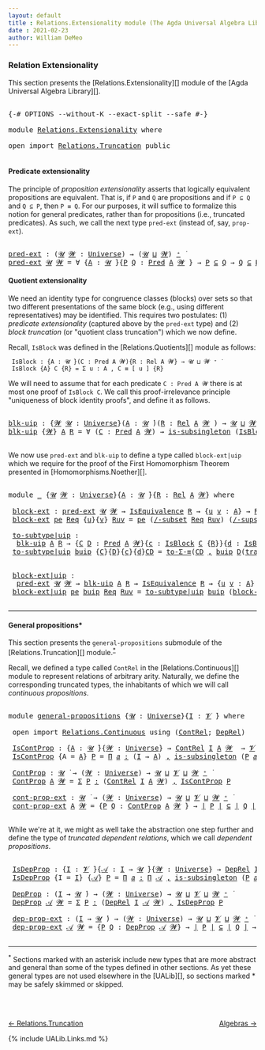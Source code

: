 ```yaml
---
layout: default
title : Relations.Extensionality module (The Agda Universal Algebra Library)
date : 2021-02-23
author: William DeMeo
---
```


### <a id="relation-extensionality">Relation Extensionality</a>

This section presents the [Relations.Extensionality][] module of the [Agda Universal Algebra Library][].

<pre class="Agda">

<a id="328" class="Symbol">{-#</a> <a id="332" class="Keyword">OPTIONS</a> <a id="340" class="Pragma">--without-K</a> <a id="352" class="Pragma">--exact-split</a> <a id="366" class="Pragma">--safe</a> <a id="373" class="Symbol">#-}</a>

<a id="378" class="Keyword">module</a> <a id="385" href="Relations.Extensionality.html" class="Module">Relations.Extensionality</a> <a id="410" class="Keyword">where</a>

<a id="417" class="Keyword">open</a> <a id="422" class="Keyword">import</a> <a id="429" href="Relations.Truncation.html" class="Module">Relations.Truncation</a> <a id="450" class="Keyword">public</a>

</pre>

#### <a id="propositions">Predicate extensionality</a>

The principle of *proposition extensionality* asserts that logically equivalent propositions are equivalent.  That is, if `P` and `Q` are propositions and if `P ⊆ Q` and `Q ⊆ P`, then `P ≡ Q`. For our purposes, it will suffice to formalize this notion for general predicates, rather than for propositions (i.e., truncated predicates).   As such, we call the next type `pred-ext` (instead of, say, `prop-ext`).

<pre class="Agda">

<a id="pred-ext"></a><a id="951" href="Relations.Extensionality.html#951" class="Function">pred-ext</a> <a id="960" class="Symbol">:</a> <a id="962" class="Symbol">(</a><a id="963" href="Relations.Extensionality.html#963" class="Bound">𝓤</a> <a id="965" href="Relations.Extensionality.html#965" class="Bound">𝓦</a> <a id="967" class="Symbol">:</a> <a id="969" href="Universes.html#205" class="Postulate">Universe</a><a id="977" class="Symbol">)</a> <a id="979" class="Symbol">→</a> <a id="981" class="Symbol">(</a><a id="982" href="Relations.Extensionality.html#963" class="Bound">𝓤</a> <a id="984" href="Agda.Primitive.html#636" class="Primitive Operator">⊔</a> <a id="986" href="Relations.Extensionality.html#965" class="Bound">𝓦</a><a id="987" class="Symbol">)</a> <a id="989" href="Universes.html#181" class="Primitive Operator">⁺</a> <a id="991" href="Universes.html#403" class="Function Operator">̇</a>
<a id="993" href="Relations.Extensionality.html#951" class="Function">pred-ext</a> <a id="1002" href="Relations.Extensionality.html#1002" class="Bound">𝓤</a> <a id="1004" href="Relations.Extensionality.html#1004" class="Bound">𝓦</a> <a id="1006" class="Symbol">=</a> <a id="1008" class="Symbol">∀</a> <a id="1010" class="Symbol">{</a><a id="1011" href="Relations.Extensionality.html#1011" class="Bound">A</a> <a id="1013" class="Symbol">:</a> <a id="1015" href="Relations.Extensionality.html#1002" class="Bound">𝓤</a> <a id="1017" href="Universes.html#403" class="Function Operator">̇</a><a id="1018" class="Symbol">}{</a><a id="1020" href="Relations.Extensionality.html#1020" class="Bound">P</a> <a id="1022" href="Relations.Extensionality.html#1022" class="Bound">Q</a> <a id="1024" class="Symbol">:</a> <a id="1026" href="Relations.Discrete.html#1534" class="Function">Pred</a> <a id="1031" href="Relations.Extensionality.html#1011" class="Bound">A</a> <a id="1033" href="Relations.Extensionality.html#1004" class="Bound">𝓦</a> <a id="1035" class="Symbol">}</a> <a id="1037" class="Symbol">→</a> <a id="1039" href="Relations.Extensionality.html#1020" class="Bound">P</a> <a id="1041" href="Relations.Discrete.html#2587" class="Function Operator">⊆</a> <a id="1043" href="Relations.Extensionality.html#1022" class="Bound">Q</a> <a id="1045" class="Symbol">→</a> <a id="1047" href="Relations.Extensionality.html#1022" class="Bound">Q</a> <a id="1049" href="Relations.Discrete.html#2587" class="Function Operator">⊆</a> <a id="1051" href="Relations.Extensionality.html#1020" class="Bound">P</a> <a id="1053" class="Symbol">→</a> <a id="1055" href="Relations.Extensionality.html#1020" class="Bound">P</a> <a id="1057" href="Overture.Equality.html#2419" class="Datatype Operator">≡</a> <a id="1059" href="Relations.Extensionality.html#1022" class="Bound">Q</a>
</pre>



#### <a id="quotient-extensionality">Quotient extensionality</a>

We need an identity type for congruence classes (blocks) over sets so that two different presentations of the same block (e.g., using different representatives) may be identified.  This requires two postulates: (1) *predicate extensionality* (captured above by the `pred-ext` type) and (2) *block truncation* (or "quotient class truncation") which we now define.

Recall, `IsBlock` was defined in the [Relations.Quotients][] module as follows:

```
 IsBlock : {A : 𝓤 ̇}(C : Pred A 𝓦){R : Rel A 𝓦} → 𝓤 ⊔ 𝓦 ⁺ ̇
 IsBlock {A} C {R} = Σ u ꞉ A , C ≡ [ u ] {R}
```

We will need to assume that for each predicate `C : Pred A 𝓦` there is at most one proof of `IsBlock C`. We call this proof-irrelevance principle "uniqueness of block identity proofs", and define it as follows.

<pre class="Agda">

<a id="blk-uip"></a><a id="1926" href="Relations.Extensionality.html#1926" class="Function">blk-uip</a> <a id="1934" class="Symbol">:</a> <a id="1936" class="Symbol">{</a><a id="1937" href="Relations.Extensionality.html#1937" class="Bound">𝓦</a> <a id="1939" href="Relations.Extensionality.html#1939" class="Bound">𝓤</a> <a id="1941" class="Symbol">:</a> <a id="1943" href="Universes.html#205" class="Postulate">Universe</a><a id="1951" class="Symbol">}(</a><a id="1953" href="Relations.Extensionality.html#1953" class="Bound">A</a> <a id="1955" class="Symbol">:</a> <a id="1957" href="Relations.Extensionality.html#1939" class="Bound">𝓤</a> <a id="1959" href="Universes.html#403" class="Function Operator">̇</a><a id="1960" class="Symbol">)(</a><a id="1962" href="Relations.Extensionality.html#1962" class="Bound">R</a> <a id="1964" class="Symbol">:</a> <a id="1966" href="Relations.Discrete.html#4775" class="Function">Rel</a> <a id="1970" href="Relations.Extensionality.html#1953" class="Bound">A</a> <a id="1972" href="Relations.Extensionality.html#1937" class="Bound">𝓦</a> <a id="1974" class="Symbol">)</a> <a id="1976" class="Symbol">→</a> <a id="1978" href="Relations.Extensionality.html#1939" class="Bound">𝓤</a> <a id="1980" href="Agda.Primitive.html#636" class="Primitive Operator">⊔</a> <a id="1982" href="Relations.Extensionality.html#1937" class="Bound">𝓦</a> <a id="1984" href="Universes.html#181" class="Primitive Operator">⁺</a> <a id="1986" href="Universes.html#403" class="Function Operator">̇</a>
<a id="1988" href="Relations.Extensionality.html#1926" class="Function">blk-uip</a> <a id="1996" class="Symbol">{</a><a id="1997" href="Relations.Extensionality.html#1997" class="Bound">𝓦</a><a id="1998" class="Symbol">}</a> <a id="2000" href="Relations.Extensionality.html#2000" class="Bound">A</a> <a id="2002" href="Relations.Extensionality.html#2002" class="Bound">R</a> <a id="2004" class="Symbol">=</a> <a id="2006" class="Symbol">∀</a> <a id="2008" class="Symbol">(</a><a id="2009" href="Relations.Extensionality.html#2009" class="Bound">C</a> <a id="2011" class="Symbol">:</a> <a id="2013" href="Relations.Discrete.html#1534" class="Function">Pred</a> <a id="2018" href="Relations.Extensionality.html#2000" class="Bound">A</a> <a id="2020" href="Relations.Extensionality.html#1997" class="Bound">𝓦</a><a id="2021" class="Symbol">)</a> <a id="2023" class="Symbol">→</a> <a id="2025" href="MGS-Basic-UF.html#743" class="Function">is-subsingleton</a> <a id="2041" class="Symbol">(</a><a id="2042" href="Relations.Quotients.html#4051" class="Function">IsBlock</a> <a id="2050" href="Relations.Extensionality.html#2009" class="Bound">C</a> <a id="2052" class="Symbol">{</a><a id="2053" href="Relations.Extensionality.html#2002" class="Bound">R</a><a id="2054" class="Symbol">})</a>

</pre>

We now use `pred-ext` and `blk-uip` to define a type called `block-ext|uip` which we require for the proof of the First Homomorphism Theorem presented in [Homomorphisms.Noether][].

<pre class="Agda">

<a id="2266" class="Keyword">module</a> <a id="2273" href="Relations.Extensionality.html#2273" class="Module">_</a> <a id="2275" class="Symbol">{</a><a id="2276" href="Relations.Extensionality.html#2276" class="Bound">𝓤</a> <a id="2278" href="Relations.Extensionality.html#2278" class="Bound">𝓦</a> <a id="2280" class="Symbol">:</a> <a id="2282" href="Universes.html#205" class="Postulate">Universe</a><a id="2290" class="Symbol">}{</a><a id="2292" href="Relations.Extensionality.html#2292" class="Bound">A</a> <a id="2294" class="Symbol">:</a> <a id="2296" href="Relations.Extensionality.html#2276" class="Bound">𝓤</a> <a id="2298" href="Universes.html#403" class="Function Operator">̇</a><a id="2299" class="Symbol">}{</a><a id="2301" href="Relations.Extensionality.html#2301" class="Bound">R</a> <a id="2303" class="Symbol">:</a> <a id="2305" href="Relations.Discrete.html#4775" class="Function">Rel</a> <a id="2309" href="Relations.Extensionality.html#2292" class="Bound">A</a> <a id="2311" href="Relations.Extensionality.html#2278" class="Bound">𝓦</a><a id="2312" class="Symbol">}</a> <a id="2314" class="Keyword">where</a>

 <a id="2322" href="Relations.Extensionality.html#2322" class="Function">block-ext</a> <a id="2332" class="Symbol">:</a> <a id="2334" href="Relations.Extensionality.html#951" class="Function">pred-ext</a> <a id="2343" href="Relations.Extensionality.html#2276" class="Bound">𝓤</a> <a id="2345" href="Relations.Extensionality.html#2278" class="Bound">𝓦</a> <a id="2347" class="Symbol">→</a> <a id="2349" href="Relations.Quotients.html#2442" class="Record">IsEquivalence</a> <a id="2363" href="Relations.Extensionality.html#2301" class="Bound">R</a> <a id="2365" class="Symbol">→</a> <a id="2367" class="Symbol">{</a><a id="2368" href="Relations.Extensionality.html#2368" class="Bound">u</a> <a id="2370" href="Relations.Extensionality.html#2370" class="Bound">v</a> <a id="2372" class="Symbol">:</a> <a id="2374" href="Relations.Extensionality.html#2292" class="Bound">A</a><a id="2375" class="Symbol">}</a> <a id="2377" class="Symbol">→</a> <a id="2379" href="Relations.Extensionality.html#2301" class="Bound">R</a> <a id="2381" href="Relations.Extensionality.html#2368" class="Bound">u</a> <a id="2383" href="Relations.Extensionality.html#2370" class="Bound">v</a> <a id="2385" class="Symbol">→</a> <a id="2387" href="Relations.Quotients.html#3643" class="Function Operator">[</a> <a id="2389" href="Relations.Extensionality.html#2368" class="Bound">u</a> <a id="2391" href="Relations.Quotients.html#3643" class="Function Operator">]</a><a id="2392" class="Symbol">{</a><a id="2393" href="Relations.Extensionality.html#2301" class="Bound">R</a><a id="2394" class="Symbol">}</a> <a id="2396" href="Overture.Equality.html#2419" class="Datatype Operator">≡</a> <a id="2398" href="Relations.Quotients.html#3643" class="Function Operator">[</a> <a id="2400" href="Relations.Extensionality.html#2370" class="Bound">v</a> <a id="2402" href="Relations.Quotients.html#3643" class="Function Operator">]</a><a id="2403" class="Symbol">{</a><a id="2404" href="Relations.Extensionality.html#2301" class="Bound">R</a><a id="2405" class="Symbol">}</a>
 <a id="2408" href="Relations.Extensionality.html#2322" class="Function">block-ext</a> <a id="2418" href="Relations.Extensionality.html#2418" class="Bound">pe</a> <a id="2421" href="Relations.Extensionality.html#2421" class="Bound">Req</a> <a id="2425" class="Symbol">{</a><a id="2426" href="Relations.Extensionality.html#2426" class="Bound">u</a><a id="2427" class="Symbol">}{</a><a id="2429" href="Relations.Extensionality.html#2429" class="Bound">v</a><a id="2430" class="Symbol">}</a> <a id="2432" href="Relations.Extensionality.html#2432" class="Bound">Ruv</a> <a id="2436" class="Symbol">=</a> <a id="2438" href="Relations.Extensionality.html#2418" class="Bound">pe</a> <a id="2441" class="Symbol">(</a><a id="2442" href="Relations.Quotients.html#5284" class="Function">/-subset</a> <a id="2451" href="Relations.Extensionality.html#2421" class="Bound">Req</a> <a id="2455" href="Relations.Extensionality.html#2432" class="Bound">Ruv</a><a id="2458" class="Symbol">)</a> <a id="2460" class="Symbol">(</a><a id="2461" href="Relations.Quotients.html#5405" class="Function">/-supset</a> <a id="2470" href="Relations.Extensionality.html#2421" class="Bound">Req</a> <a id="2474" href="Relations.Extensionality.html#2432" class="Bound">Ruv</a><a id="2477" class="Symbol">)</a>

 <a id="2481" href="Relations.Extensionality.html#2481" class="Function">to-subtype|uip</a> <a id="2496" class="Symbol">:</a>
  <a id="2500" href="Relations.Extensionality.html#1926" class="Function">blk-uip</a> <a id="2508" href="Relations.Extensionality.html#2292" class="Bound">A</a> <a id="2510" href="Relations.Extensionality.html#2301" class="Bound">R</a> <a id="2512" class="Symbol">→</a> <a id="2514" class="Symbol">{</a><a id="2515" href="Relations.Extensionality.html#2515" class="Bound">C</a> <a id="2517" href="Relations.Extensionality.html#2517" class="Bound">D</a> <a id="2519" class="Symbol">:</a> <a id="2521" href="Relations.Discrete.html#1534" class="Function">Pred</a> <a id="2526" href="Relations.Extensionality.html#2292" class="Bound">A</a> <a id="2528" href="Relations.Extensionality.html#2278" class="Bound">𝓦</a><a id="2529" class="Symbol">}{</a><a id="2531" href="Relations.Extensionality.html#2531" class="Bound">c</a> <a id="2533" class="Symbol">:</a> <a id="2535" href="Relations.Quotients.html#4051" class="Function">IsBlock</a> <a id="2543" href="Relations.Extensionality.html#2515" class="Bound">C</a> <a id="2545" class="Symbol">{</a><a id="2546" href="Relations.Extensionality.html#2301" class="Bound">R</a><a id="2547" class="Symbol">}}{</a><a id="2550" href="Relations.Extensionality.html#2550" class="Bound">d</a> <a id="2552" class="Symbol">:</a> <a id="2554" href="Relations.Quotients.html#4051" class="Function">IsBlock</a> <a id="2562" href="Relations.Extensionality.html#2517" class="Bound">D</a> <a id="2564" class="Symbol">{</a><a id="2565" href="Relations.Extensionality.html#2301" class="Bound">R</a><a id="2566" class="Symbol">}}</a> <a id="2569" class="Symbol">→</a> <a id="2571" href="Relations.Extensionality.html#2515" class="Bound">C</a> <a id="2573" href="Overture.Equality.html#2419" class="Datatype Operator">≡</a> <a id="2575" href="Relations.Extensionality.html#2517" class="Bound">D</a> <a id="2577" class="Symbol">→</a> <a id="2579" class="Symbol">(</a><a id="2580" href="Relations.Extensionality.html#2515" class="Bound">C</a> <a id="2582" href="MGS-MLTT.html#2929" class="InductiveConstructor Operator">,</a> <a id="2584" href="Relations.Extensionality.html#2531" class="Bound">c</a><a id="2585" class="Symbol">)</a> <a id="2587" href="Overture.Equality.html#2419" class="Datatype Operator">≡</a> <a id="2589" class="Symbol">(</a><a id="2590" href="Relations.Extensionality.html#2517" class="Bound">D</a> <a id="2592" href="MGS-MLTT.html#2929" class="InductiveConstructor Operator">,</a> <a id="2594" href="Relations.Extensionality.html#2550" class="Bound">d</a><a id="2595" class="Symbol">)</a>
 <a id="2598" href="Relations.Extensionality.html#2481" class="Function">to-subtype|uip</a> <a id="2613" href="Relations.Extensionality.html#2613" class="Bound">buip</a> <a id="2618" class="Symbol">{</a><a id="2619" href="Relations.Extensionality.html#2619" class="Bound">C</a><a id="2620" class="Symbol">}{</a><a id="2622" href="Relations.Extensionality.html#2622" class="Bound">D</a><a id="2623" class="Symbol">}{</a><a id="2625" href="Relations.Extensionality.html#2625" class="Bound">c</a><a id="2626" class="Symbol">}{</a><a id="2628" href="Relations.Extensionality.html#2628" class="Bound">d</a><a id="2629" class="Symbol">}</a><a id="2630" href="Relations.Extensionality.html#2630" class="Bound">CD</a> <a id="2633" class="Symbol">=</a> <a id="2635" href="MGS-Basic-UF.html#7284" class="Function">to-Σ-≡</a><a id="2641" class="Symbol">(</a><a id="2642" href="Relations.Extensionality.html#2630" class="Bound">CD</a> <a id="2645" href="MGS-MLTT.html#2929" class="InductiveConstructor Operator">,</a> <a id="2647" href="Relations.Extensionality.html#2613" class="Bound">buip</a> <a id="2652" href="Relations.Extensionality.html#2622" class="Bound">D</a><a id="2653" class="Symbol">(</a><a id="2654" href="MGS-MLTT.html#4946" class="Function">transport</a><a id="2663" class="Symbol">(λ</a> <a id="2666" href="Relations.Extensionality.html#2666" class="Bound">B</a> <a id="2668" class="Symbol">→</a> <a id="2670" href="Relations.Quotients.html#4051" class="Function">IsBlock</a> <a id="2678" href="Relations.Extensionality.html#2666" class="Bound">B</a><a id="2679" class="Symbol">)</a><a id="2680" href="Relations.Extensionality.html#2630" class="Bound">CD</a> <a id="2683" href="Relations.Extensionality.html#2625" class="Bound">c</a><a id="2684" class="Symbol">)</a><a id="2685" href="Relations.Extensionality.html#2628" class="Bound">d</a><a id="2686" class="Symbol">)</a>


 <a id="2691" href="Relations.Extensionality.html#2691" class="Function">block-ext|uip</a> <a id="2705" class="Symbol">:</a>
  <a id="2709" href="Relations.Extensionality.html#951" class="Function">pred-ext</a> <a id="2718" href="Relations.Extensionality.html#2276" class="Bound">𝓤</a> <a id="2720" href="Relations.Extensionality.html#2278" class="Bound">𝓦</a> <a id="2722" class="Symbol">→</a> <a id="2724" href="Relations.Extensionality.html#1926" class="Function">blk-uip</a> <a id="2732" href="Relations.Extensionality.html#2292" class="Bound">A</a> <a id="2734" href="Relations.Extensionality.html#2301" class="Bound">R</a> <a id="2736" class="Symbol">→</a> <a id="2738" href="Relations.Quotients.html#2442" class="Record">IsEquivalence</a> <a id="2752" href="Relations.Extensionality.html#2301" class="Bound">R</a> <a id="2754" class="Symbol">→</a> <a id="2756" class="Symbol">{</a><a id="2757" href="Relations.Extensionality.html#2757" class="Bound">u</a> <a id="2759" href="Relations.Extensionality.html#2759" class="Bound">v</a> <a id="2761" class="Symbol">:</a> <a id="2763" href="Relations.Extensionality.html#2292" class="Bound">A</a><a id="2764" class="Symbol">}</a> <a id="2766" class="Symbol">→</a> <a id="2768" href="Relations.Extensionality.html#2301" class="Bound">R</a> <a id="2770" href="Relations.Extensionality.html#2757" class="Bound">u</a> <a id="2772" href="Relations.Extensionality.html#2759" class="Bound">v</a>  <a id="2775" class="Symbol">→</a>  <a id="2778" href="Relations.Quotients.html#4720" class="Function Operator">⟪</a> <a id="2780" href="Relations.Extensionality.html#2757" class="Bound">u</a> <a id="2782" href="Relations.Quotients.html#4720" class="Function Operator">⟫</a> <a id="2784" href="Overture.Equality.html#2419" class="Datatype Operator">≡</a> <a id="2786" href="Relations.Quotients.html#4720" class="Function Operator">⟪</a> <a id="2788" href="Relations.Extensionality.html#2759" class="Bound">v</a> <a id="2790" href="Relations.Quotients.html#4720" class="Function Operator">⟫</a>
 <a id="2793" href="Relations.Extensionality.html#2691" class="Function">block-ext|uip</a> <a id="2807" href="Relations.Extensionality.html#2807" class="Bound">pe</a> <a id="2810" href="Relations.Extensionality.html#2810" class="Bound">buip</a> <a id="2815" href="Relations.Extensionality.html#2815" class="Bound">Req</a> <a id="2819" href="Relations.Extensionality.html#2819" class="Bound">Ruv</a> <a id="2823" class="Symbol">=</a> <a id="2825" href="Relations.Extensionality.html#2481" class="Function">to-subtype|uip</a> <a id="2840" href="Relations.Extensionality.html#2810" class="Bound">buip</a> <a id="2845" class="Symbol">(</a><a id="2846" href="Relations.Extensionality.html#2322" class="Function">block-ext</a> <a id="2856" href="Relations.Extensionality.html#2807" class="Bound">pe</a> <a id="2859" href="Relations.Extensionality.html#2815" class="Bound">Req</a> <a id="2863" href="Relations.Extensionality.html#2819" class="Bound">Ruv</a><a id="2866" class="Symbol">)</a>

</pre>


----------------------------

#### <a id="general-propositions">General propositions*</a>

This section presents the `general-propositions` submodule of the [Relations.Truncation][] module.<sup>[*](Relations.Truncation.html#fn0)</sup>


Recall, we defined a type called `ContRel` in the [Relations.Continuous][] module to represent relations of arbitrary arity. Naturally, we define the corresponding truncated types, the inhabitants of which we will call *continuous propositions*.

<pre class="Agda">

<a id="3380" class="Keyword">module</a> <a id="general-propositions"></a><a id="3387" href="Relations.Extensionality.html#3387" class="Module">general-propositions</a> <a id="3408" class="Symbol">{</a><a id="3409" href="Relations.Extensionality.html#3409" class="Bound">𝓤</a> <a id="3411" class="Symbol">:</a> <a id="3413" href="Universes.html#205" class="Postulate">Universe</a><a id="3421" class="Symbol">}{</a><a id="3423" href="Relations.Extensionality.html#3423" class="Bound">I</a> <a id="3425" class="Symbol">:</a> <a id="3427" href="Universes.html#262" class="Generalizable">𝓥</a> <a id="3429" href="Universes.html#403" class="Function Operator">̇</a><a id="3430" class="Symbol">}</a> <a id="3432" class="Keyword">where</a>

 <a id="3440" class="Keyword">open</a> <a id="3445" class="Keyword">import</a> <a id="3452" href="Relations.Continuous.html" class="Module">Relations.Continuous</a> <a id="3473" class="Keyword">using</a> <a id="3479" class="Symbol">(</a><a id="3480" href="Relations.Continuous.html#2936" class="Function">ContRel</a><a id="3487" class="Symbol">;</a> <a id="3489" href="Relations.Continuous.html#5749" class="Function">DepRel</a><a id="3495" class="Symbol">)</a>

 <a id="general-propositions.IsContProp"></a><a id="3499" href="Relations.Extensionality.html#3499" class="Function">IsContProp</a> <a id="3510" class="Symbol">:</a> <a id="3512" class="Symbol">{</a><a id="3513" href="Relations.Extensionality.html#3513" class="Bound">A</a> <a id="3515" class="Symbol">:</a> <a id="3517" href="Relations.Extensionality.html#3409" class="Bound">𝓤</a> <a id="3519" href="Universes.html#403" class="Function Operator">̇</a><a id="3520" class="Symbol">}{</a><a id="3522" href="Relations.Extensionality.html#3522" class="Bound">𝓦</a> <a id="3524" class="Symbol">:</a> <a id="3526" href="Universes.html#205" class="Postulate">Universe</a><a id="3534" class="Symbol">}</a> <a id="3536" class="Symbol">→</a> <a id="3538" href="Relations.Continuous.html#2936" class="Function">ContRel</a> <a id="3546" href="Relations.Extensionality.html#3423" class="Bound">I</a> <a id="3548" href="Relations.Extensionality.html#3513" class="Bound">A</a> <a id="3550" href="Relations.Extensionality.html#3522" class="Bound">𝓦</a>  <a id="3553" class="Symbol">→</a> <a id="3555" href="Relations.Extensionality.html#3427" class="Bound">𝓥</a> <a id="3557" href="Agda.Primitive.html#636" class="Primitive Operator">⊔</a> <a id="3559" href="Relations.Extensionality.html#3409" class="Bound">𝓤</a> <a id="3561" href="Agda.Primitive.html#636" class="Primitive Operator">⊔</a> <a id="3563" href="Relations.Extensionality.html#3522" class="Bound">𝓦</a> <a id="3565" href="Universes.html#403" class="Function Operator">̇</a>
 <a id="3568" href="Relations.Extensionality.html#3499" class="Function">IsContProp</a> <a id="3579" class="Symbol">{</a><a id="3580" class="Argument">A</a> <a id="3582" class="Symbol">=</a> <a id="3584" href="Relations.Extensionality.html#3584" class="Bound">A</a><a id="3585" class="Symbol">}</a> <a id="3587" href="Relations.Extensionality.html#3587" class="Bound">P</a> <a id="3589" class="Symbol">=</a> <a id="3591" href="MGS-MLTT.html#3635" class="Function">Π</a> <a id="3593" href="Relations.Extensionality.html#3593" class="Bound">𝑎</a> <a id="3595" href="MGS-MLTT.html#3635" class="Function">꞉</a> <a id="3597" class="Symbol">(</a><a id="3598" href="Relations.Extensionality.html#3423" class="Bound">I</a> <a id="3600" class="Symbol">→</a> <a id="3602" href="Relations.Extensionality.html#3584" class="Bound">A</a><a id="3603" class="Symbol">)</a> <a id="3605" href="MGS-MLTT.html#3635" class="Function">,</a> <a id="3607" href="MGS-Basic-UF.html#743" class="Function">is-subsingleton</a> <a id="3623" class="Symbol">(</a><a id="3624" href="Relations.Extensionality.html#3587" class="Bound">P</a> <a id="3626" href="Relations.Extensionality.html#3593" class="Bound">𝑎</a><a id="3627" class="Symbol">)</a>

 <a id="general-propositions.ContProp"></a><a id="3631" href="Relations.Extensionality.html#3631" class="Function">ContProp</a> <a id="3640" class="Symbol">:</a> <a id="3642" href="Relations.Extensionality.html#3409" class="Bound">𝓤</a> <a id="3644" href="Universes.html#403" class="Function Operator">̇</a> <a id="3646" class="Symbol">→</a> <a id="3648" class="Symbol">(</a><a id="3649" href="Relations.Extensionality.html#3649" class="Bound">𝓦</a> <a id="3651" class="Symbol">:</a> <a id="3653" href="Universes.html#205" class="Postulate">Universe</a><a id="3661" class="Symbol">)</a> <a id="3663" class="Symbol">→</a> <a id="3665" href="Relations.Extensionality.html#3409" class="Bound">𝓤</a> <a id="3667" href="Agda.Primitive.html#636" class="Primitive Operator">⊔</a> <a id="3669" href="Relations.Extensionality.html#3427" class="Bound">𝓥</a> <a id="3671" href="Agda.Primitive.html#636" class="Primitive Operator">⊔</a> <a id="3673" href="Relations.Extensionality.html#3649" class="Bound">𝓦</a> <a id="3675" href="Universes.html#181" class="Primitive Operator">⁺</a> <a id="3677" href="Universes.html#403" class="Function Operator">̇</a>
 <a id="3680" href="Relations.Extensionality.html#3631" class="Function">ContProp</a> <a id="3689" href="Relations.Extensionality.html#3689" class="Bound">A</a> <a id="3691" href="Relations.Extensionality.html#3691" class="Bound">𝓦</a> <a id="3693" class="Symbol">=</a> <a id="3695" href="MGS-MLTT.html#3074" class="Function">Σ</a> <a id="3697" href="Relations.Extensionality.html#3697" class="Bound">P</a> <a id="3699" href="MGS-MLTT.html#3074" class="Function">꞉</a> <a id="3701" class="Symbol">(</a><a id="3702" href="Relations.Continuous.html#2936" class="Function">ContRel</a> <a id="3710" href="Relations.Extensionality.html#3423" class="Bound">I</a> <a id="3712" href="Relations.Extensionality.html#3689" class="Bound">A</a> <a id="3714" href="Relations.Extensionality.html#3691" class="Bound">𝓦</a><a id="3715" class="Symbol">)</a> <a id="3717" href="MGS-MLTT.html#3074" class="Function">,</a> <a id="3719" href="Relations.Extensionality.html#3499" class="Function">IsContProp</a> <a id="3730" href="Relations.Extensionality.html#3697" class="Bound">P</a>

 <a id="general-propositions.cont-prop-ext"></a><a id="3734" href="Relations.Extensionality.html#3734" class="Function">cont-prop-ext</a> <a id="3748" class="Symbol">:</a> <a id="3750" href="Relations.Extensionality.html#3409" class="Bound">𝓤</a> <a id="3752" href="Universes.html#403" class="Function Operator">̇</a> <a id="3754" class="Symbol">→</a> <a id="3756" class="Symbol">(</a><a id="3757" href="Relations.Extensionality.html#3757" class="Bound">𝓦</a> <a id="3759" class="Symbol">:</a> <a id="3761" href="Universes.html#205" class="Postulate">Universe</a><a id="3769" class="Symbol">)</a> <a id="3771" class="Symbol">→</a> <a id="3773" href="Relations.Extensionality.html#3409" class="Bound">𝓤</a> <a id="3775" href="Agda.Primitive.html#636" class="Primitive Operator">⊔</a> <a id="3777" href="Relations.Extensionality.html#3427" class="Bound">𝓥</a> <a id="3779" href="Agda.Primitive.html#636" class="Primitive Operator">⊔</a> <a id="3781" href="Relations.Extensionality.html#3757" class="Bound">𝓦</a> <a id="3783" href="Universes.html#181" class="Primitive Operator">⁺</a> <a id="3785" href="Universes.html#403" class="Function Operator">̇</a>
 <a id="3788" href="Relations.Extensionality.html#3734" class="Function">cont-prop-ext</a> <a id="3802" href="Relations.Extensionality.html#3802" class="Bound">A</a> <a id="3804" href="Relations.Extensionality.html#3804" class="Bound">𝓦</a> <a id="3806" class="Symbol">=</a> <a id="3808" class="Symbol">{</a><a id="3809" href="Relations.Extensionality.html#3809" class="Bound">P</a> <a id="3811" href="Relations.Extensionality.html#3811" class="Bound">Q</a> <a id="3813" class="Symbol">:</a> <a id="3815" href="Relations.Extensionality.html#3631" class="Function">ContProp</a> <a id="3824" href="Relations.Extensionality.html#3802" class="Bound">A</a> <a id="3826" href="Relations.Extensionality.html#3804" class="Bound">𝓦</a> <a id="3828" class="Symbol">}</a> <a id="3830" class="Symbol">→</a> <a id="3832" href="Overture.Preliminaries.html#13832" class="Function Operator">∣</a> <a id="3834" href="Relations.Extensionality.html#3809" class="Bound">P</a> <a id="3836" href="Overture.Preliminaries.html#13832" class="Function Operator">∣</a> <a id="3838" href="Relations.Discrete.html#2587" class="Function Operator">⊆</a> <a id="3840" href="Overture.Preliminaries.html#13832" class="Function Operator">∣</a> <a id="3842" href="Relations.Extensionality.html#3811" class="Bound">Q</a> <a id="3844" href="Overture.Preliminaries.html#13832" class="Function Operator">∣</a> <a id="3846" class="Symbol">→</a> <a id="3848" href="Overture.Preliminaries.html#13832" class="Function Operator">∣</a> <a id="3850" href="Relations.Extensionality.html#3811" class="Bound">Q</a> <a id="3852" href="Overture.Preliminaries.html#13832" class="Function Operator">∣</a> <a id="3854" href="Relations.Discrete.html#2587" class="Function Operator">⊆</a> <a id="3856" href="Overture.Preliminaries.html#13832" class="Function Operator">∣</a> <a id="3858" href="Relations.Extensionality.html#3809" class="Bound">P</a> <a id="3860" href="Overture.Preliminaries.html#13832" class="Function Operator">∣</a> <a id="3862" class="Symbol">→</a> <a id="3864" href="Relations.Extensionality.html#3809" class="Bound">P</a> <a id="3866" href="Overture.Equality.html#2419" class="Datatype Operator">≡</a> <a id="3868" href="Relations.Extensionality.html#3811" class="Bound">Q</a>

</pre>


While we're at it, we might as well take the abstraction one step further and define the type of *truncated dependent relations*, which we call *dependent propositions*.

<pre class="Agda">

 <a id="general-propositions.IsDepProp"></a><a id="4070" href="Relations.Extensionality.html#4070" class="Function">IsDepProp</a> <a id="4080" class="Symbol">:</a> <a id="4082" class="Symbol">{</a><a id="4083" href="Relations.Extensionality.html#4083" class="Bound">I</a> <a id="4085" class="Symbol">:</a> <a id="4087" href="Relations.Extensionality.html#3427" class="Bound">𝓥</a> <a id="4089" href="Universes.html#403" class="Function Operator">̇</a><a id="4090" class="Symbol">}{</a><a id="4092" href="Relations.Extensionality.html#4092" class="Bound">𝒜</a> <a id="4094" class="Symbol">:</a> <a id="4096" href="Relations.Extensionality.html#4083" class="Bound">I</a> <a id="4098" class="Symbol">→</a> <a id="4100" href="Relations.Extensionality.html#3409" class="Bound">𝓤</a> <a id="4102" href="Universes.html#403" class="Function Operator">̇</a><a id="4103" class="Symbol">}{</a><a id="4105" href="Relations.Extensionality.html#4105" class="Bound">𝓦</a> <a id="4107" class="Symbol">:</a> <a id="4109" href="Universes.html#205" class="Postulate">Universe</a><a id="4117" class="Symbol">}</a> <a id="4119" class="Symbol">→</a> <a id="4121" href="Relations.Continuous.html#5749" class="Function">DepRel</a> <a id="4128" href="Relations.Extensionality.html#4083" class="Bound">I</a> <a id="4130" href="Relations.Extensionality.html#4092" class="Bound">𝒜</a> <a id="4132" href="Relations.Extensionality.html#4105" class="Bound">𝓦</a>  <a id="4135" class="Symbol">→</a> <a id="4137" href="Relations.Extensionality.html#3427" class="Bound">𝓥</a> <a id="4139" href="Agda.Primitive.html#636" class="Primitive Operator">⊔</a> <a id="4141" href="Relations.Extensionality.html#3409" class="Bound">𝓤</a> <a id="4143" href="Agda.Primitive.html#636" class="Primitive Operator">⊔</a> <a id="4145" href="Relations.Extensionality.html#4105" class="Bound">𝓦</a> <a id="4147" href="Universes.html#403" class="Function Operator">̇</a>
 <a id="4150" href="Relations.Extensionality.html#4070" class="Function">IsDepProp</a> <a id="4160" class="Symbol">{</a><a id="4161" class="Argument">I</a> <a id="4163" class="Symbol">=</a> <a id="4165" href="Relations.Extensionality.html#4165" class="Bound">I</a><a id="4166" class="Symbol">}</a> <a id="4168" class="Symbol">{</a><a id="4169" href="Relations.Extensionality.html#4169" class="Bound">𝒜</a><a id="4170" class="Symbol">}</a> <a id="4172" href="Relations.Extensionality.html#4172" class="Bound">P</a> <a id="4174" class="Symbol">=</a> <a id="4176" href="MGS-MLTT.html#3635" class="Function">Π</a> <a id="4178" href="Relations.Extensionality.html#4178" class="Bound">𝑎</a> <a id="4180" href="MGS-MLTT.html#3635" class="Function">꞉</a> <a id="4182" href="MGS-MLTT.html#3562" class="Function">Π</a> <a id="4184" href="Relations.Extensionality.html#4169" class="Bound">𝒜</a> <a id="4186" href="MGS-MLTT.html#3635" class="Function">,</a> <a id="4188" href="MGS-Basic-UF.html#743" class="Function">is-subsingleton</a> <a id="4204" class="Symbol">(</a><a id="4205" href="Relations.Extensionality.html#4172" class="Bound">P</a> <a id="4207" href="Relations.Extensionality.html#4178" class="Bound">𝑎</a><a id="4208" class="Symbol">)</a>

 <a id="general-propositions.DepProp"></a><a id="4212" href="Relations.Extensionality.html#4212" class="Function">DepProp</a> <a id="4220" class="Symbol">:</a> <a id="4222" class="Symbol">(</a><a id="4223" href="Relations.Extensionality.html#3423" class="Bound">I</a> <a id="4225" class="Symbol">→</a> <a id="4227" href="Relations.Extensionality.html#3409" class="Bound">𝓤</a> <a id="4229" href="Universes.html#403" class="Function Operator">̇</a><a id="4230" class="Symbol">)</a> <a id="4232" class="Symbol">→</a> <a id="4234" class="Symbol">(</a><a id="4235" href="Relations.Extensionality.html#4235" class="Bound">𝓦</a> <a id="4237" class="Symbol">:</a> <a id="4239" href="Universes.html#205" class="Postulate">Universe</a><a id="4247" class="Symbol">)</a> <a id="4249" class="Symbol">→</a> <a id="4251" href="Relations.Extensionality.html#3409" class="Bound">𝓤</a> <a id="4253" href="Agda.Primitive.html#636" class="Primitive Operator">⊔</a> <a id="4255" href="Relations.Extensionality.html#3427" class="Bound">𝓥</a> <a id="4257" href="Agda.Primitive.html#636" class="Primitive Operator">⊔</a> <a id="4259" href="Relations.Extensionality.html#4235" class="Bound">𝓦</a> <a id="4261" href="Universes.html#181" class="Primitive Operator">⁺</a> <a id="4263" href="Universes.html#403" class="Function Operator">̇</a>
 <a id="4266" href="Relations.Extensionality.html#4212" class="Function">DepProp</a> <a id="4274" href="Relations.Extensionality.html#4274" class="Bound">𝒜</a> <a id="4276" href="Relations.Extensionality.html#4276" class="Bound">𝓦</a> <a id="4278" class="Symbol">=</a> <a id="4280" href="MGS-MLTT.html#3074" class="Function">Σ</a> <a id="4282" href="Relations.Extensionality.html#4282" class="Bound">P</a> <a id="4284" href="MGS-MLTT.html#3074" class="Function">꞉</a> <a id="4286" class="Symbol">(</a><a id="4287" href="Relations.Continuous.html#5749" class="Function">DepRel</a> <a id="4294" href="Relations.Extensionality.html#3423" class="Bound">I</a> <a id="4296" href="Relations.Extensionality.html#4274" class="Bound">𝒜</a> <a id="4298" href="Relations.Extensionality.html#4276" class="Bound">𝓦</a><a id="4299" class="Symbol">)</a> <a id="4301" href="MGS-MLTT.html#3074" class="Function">,</a> <a id="4303" href="Relations.Extensionality.html#4070" class="Function">IsDepProp</a> <a id="4313" href="Relations.Extensionality.html#4282" class="Bound">P</a>

 <a id="general-propositions.dep-prop-ext"></a><a id="4317" href="Relations.Extensionality.html#4317" class="Function">dep-prop-ext</a> <a id="4330" class="Symbol">:</a> <a id="4332" class="Symbol">(</a><a id="4333" href="Relations.Extensionality.html#3423" class="Bound">I</a> <a id="4335" class="Symbol">→</a> <a id="4337" href="Relations.Extensionality.html#3409" class="Bound">𝓤</a> <a id="4339" href="Universes.html#403" class="Function Operator">̇</a><a id="4340" class="Symbol">)</a> <a id="4342" class="Symbol">→</a> <a id="4344" class="Symbol">(</a><a id="4345" href="Relations.Extensionality.html#4345" class="Bound">𝓦</a> <a id="4347" class="Symbol">:</a> <a id="4349" href="Universes.html#205" class="Postulate">Universe</a><a id="4357" class="Symbol">)</a> <a id="4359" class="Symbol">→</a> <a id="4361" href="Relations.Extensionality.html#3409" class="Bound">𝓤</a> <a id="4363" href="Agda.Primitive.html#636" class="Primitive Operator">⊔</a> <a id="4365" href="Relations.Extensionality.html#3427" class="Bound">𝓥</a> <a id="4367" href="Agda.Primitive.html#636" class="Primitive Operator">⊔</a> <a id="4369" href="Relations.Extensionality.html#4345" class="Bound">𝓦</a> <a id="4371" href="Universes.html#181" class="Primitive Operator">⁺</a> <a id="4373" href="Universes.html#403" class="Function Operator">̇</a>
 <a id="4376" href="Relations.Extensionality.html#4317" class="Function">dep-prop-ext</a> <a id="4389" href="Relations.Extensionality.html#4389" class="Bound">𝒜</a> <a id="4391" href="Relations.Extensionality.html#4391" class="Bound">𝓦</a> <a id="4393" class="Symbol">=</a> <a id="4395" class="Symbol">{</a><a id="4396" href="Relations.Extensionality.html#4396" class="Bound">P</a> <a id="4398" href="Relations.Extensionality.html#4398" class="Bound">Q</a> <a id="4400" class="Symbol">:</a> <a id="4402" href="Relations.Extensionality.html#4212" class="Function">DepProp</a> <a id="4410" href="Relations.Extensionality.html#4389" class="Bound">𝒜</a> <a id="4412" href="Relations.Extensionality.html#4391" class="Bound">𝓦</a><a id="4413" class="Symbol">}</a> <a id="4415" class="Symbol">→</a> <a id="4417" href="Overture.Preliminaries.html#13832" class="Function Operator">∣</a> <a id="4419" href="Relations.Extensionality.html#4396" class="Bound">P</a> <a id="4421" href="Overture.Preliminaries.html#13832" class="Function Operator">∣</a> <a id="4423" href="Relations.Discrete.html#2587" class="Function Operator">⊆</a> <a id="4425" href="Overture.Preliminaries.html#13832" class="Function Operator">∣</a> <a id="4427" href="Relations.Extensionality.html#4398" class="Bound">Q</a> <a id="4429" href="Overture.Preliminaries.html#13832" class="Function Operator">∣</a> <a id="4431" class="Symbol">→</a> <a id="4433" href="Overture.Preliminaries.html#13832" class="Function Operator">∣</a> <a id="4435" href="Relations.Extensionality.html#4398" class="Bound">Q</a> <a id="4437" href="Overture.Preliminaries.html#13832" class="Function Operator">∣</a> <a id="4439" href="Relations.Discrete.html#2587" class="Function Operator">⊆</a> <a id="4441" href="Overture.Preliminaries.html#13832" class="Function Operator">∣</a> <a id="4443" href="Relations.Extensionality.html#4396" class="Bound">P</a> <a id="4445" href="Overture.Preliminaries.html#13832" class="Function Operator">∣</a> <a id="4447" class="Symbol">→</a> <a id="4449" href="Relations.Extensionality.html#4396" class="Bound">P</a> <a id="4451" href="Overture.Equality.html#2419" class="Datatype Operator">≡</a> <a id="4453" href="Relations.Extensionality.html#4398" class="Bound">Q</a>

</pre>


-----------------------------------

<sup>*</sup><span class="footnote" id="fn0"> Sections marked with an asterisk include new types that are more abstract and general than some of the types defined in other sections. As yet these general types are not used elsewhere in the [UALib][], so sections marked * may be safely skimmed or skipped.</span>

<br>
<br>

[← Relations.Truncation](Relations.Truncation.html)
<span style="float:right;">[Algebras →](Algebras.html)</span>


{% include UALib.Links.md %}
